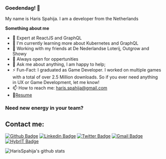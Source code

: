 ### Goedendag! 👋

My name is Haris Spahija. I am a developer from the Netherlands

**Something about me**

- 💪 Expert at ReactJS and GraphQL
- 🌱 I'm currently learning more about Kubernetes and GraphQL
- 👯 Working with my friends at De Nederlandse Loterij, Outgrow and Showy
- 🤔 Always open for oppertunities
- 💬 Ask me about anything, I am happy to help;
- ⚡️ Fun-Fact: I graduated as Game Developer. I worked on multiple games with a total of over 2.5 Million downloads. So if you ever need anything in UX or Game Development, let me know!
- 📫 How to reach me: haris.spahija@gmail.com
- 📝[Resume](https://drive.google.com/file/d/1xca4Y6NV0-hBgP4xPkmINpFpfnB1r53P/view?usp=sharing)

### Need new energy in your team? 

## Contact me:

[![Github Badge](https://img.shields.io/badge/-Github-000?style=flat-square&logo=Github&logoColor=white&link=https://github.com/HarisSpahija)](https://github.com/HarisSpahija)
[![Linkedin Badge](https://img.shields.io/badge/-LinkedIn-blue?style=flat-square&logo=Linkedin&logoColor=white&link=https://www.linkedin.com/in/hspahija/)](https://www.linkedin.com/in/hspahija/)
[![Twitter Badge](https://img.shields.io/badge/-Twitter-1ca0f1?style=flat-square&labelColor=1ca0f1&logo=twitter&logoColor=white&link=https://twitter.com/spahija_haris)](https://twitter.com/spahija_haris)
[![Gmail Badge](https://img.shields.io/badge/-Gmail-c14438?style=flat-square&logo=Gmail&logoColor=white&link=mailto:haris.spahija@gmail.com)](mailto:haris.spahija@gmail.com)
[![HybrIT Badge](https://img.shields.io/badge/Working%20At-HybrIT-orange)](https://hybrit.org)

![HarisSpahija's github stats](https://github-readme-stats.vercel.app/api?username=HarisSpahija&show_icons=true&hide_border=true)
